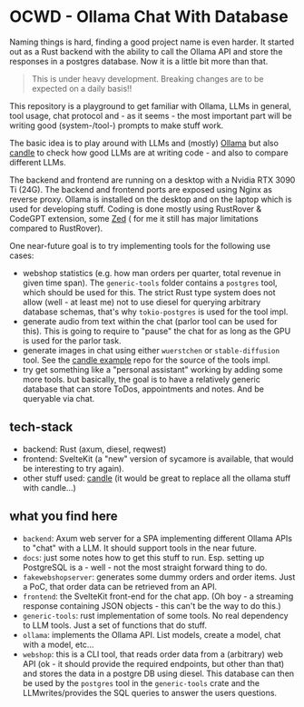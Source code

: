 # OCWD - Ollama Chat With Database

Naming things is hard, finding a good project name is even harder. It started out as a Rust backend with 
the ability to call the Ollama API and store the responses in a postgres database. Now it is a little bit more than that.

> This is under heavy development. Breaking changes are to be expected on a daily basis!!

This repository is a playground to get familiar with Ollama, LLMs in general, tool usage, chat protocol and - as it
seems - the most important part will be writing good (system-/tool-) prompts to make stuff work.

The basic idea is to play around with LLMs and (mostly) [Ollama](https://ollama.com/) but
also [candle](https://github.com/huggingface/candle) to check how good LLMs are at writing code - and also to compare
different LLMs.

The backend and frontend are running on a desktop with a Nvidia RTX 3090 Ti (24G). The backend and frontend ports are
exposed using Nginx as reverse proxy. Ollama is installed on the desktop and on the laptop which is used for developing
stuff. Coding is done mostly using RustRover & CodeGPT extension, some  [Zed](https://github.com/zed-industries/zed) (
for me it still has major limitations compared to RustRover).

One near-future goal is to try implementing tools for the following use cases:

- webshop statistics (e.g. how man orders per quarter, total revenue in given time span). The ```generic-tools``` folder
  contains a ```postgres``` tool, which should be used for this. The strict Rust type system does not allow (well - at
  least me) not to use diesel for querying arbitrary database schemas, that's why ```tokio-postgres``` is used for the
  tool impl.
- generate audio from text within the chat (parlor tool can be used for this). This is going to require to "pause" the
  chat for as long as the GPU is used for the parlor task.
- generate images in chat using either ```wuerstchen``` or ```stable-diffusion``` tool. See
  the [candle example](https://github.com/huggingface/candle/tree/main/candle-examples) repo for the source of the tools
  impl.
- try get something like a "personal assistant" working by adding some more tools. but basically, the goal is to have a
  relatively generic database that can store ToDos, appointments and notes. And be queryable via chat.

## tech-stack

- backend: Rust (axum, diesel, reqwest)
- frontend: SvelteKit (a "new" version of sycamore is available, that would be interesting to try again).
- other stuff used:
  [candle](https://github.com/huggingface/candle) (it would be great to replace all the ollama stuff with candle...)

## what you find here

- ```backend```: Axum web server for a SPA implementing different Ollama APIs to "chat" with a LLM. It should support
  tools in the near future.
- ```docs```: just some notes how to get this stuff to run. Esp. setting up PostgreSQL is a - well - not the most
  straight forward thing to do.
- ```fakewebshopserver```: generates some dummy orders and order items. Just a PoC, that order data can be retrieved
  from an API.
- ```frontend```: the SvelteKit front-end for the chat app. (Oh boy - a streaming response containing JSON objects -
  this can't be the way to do this.)
- ```generic-tools```: rust implementation of some tools. No real dependency to LLM tools. Just a set of functions that
  do stuff.
- ```ollama```: implements the Ollama API. List models, create a model, chat with a model, etc...
- ```webshop```: this is a CLI tool, that reads order data from a (arbitrary) web API (ok - it should provide the
  required endpoints, but other than that) and stores the data in a postgre DB using diesel. This database can then be
  used by the ```postgres``` tool in the ```generic-tools``` crate and the LLMwrites/provides the SQL queries to answer
  the users questions.

